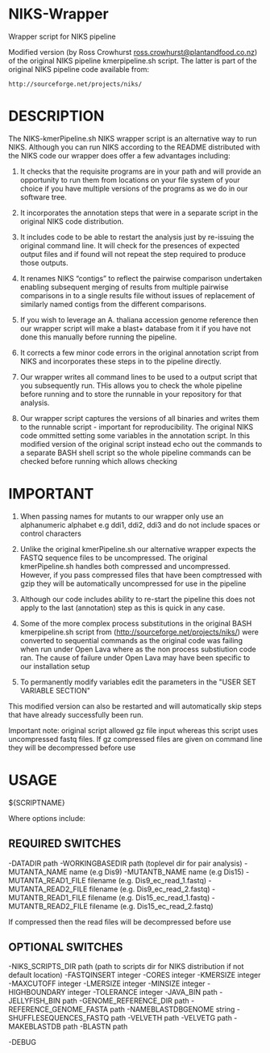 NIKS-Wrapper
============

Wrapper script for NIKS pipeline

Modified version (by Ross Crowhurst ross.crowhurst@plantandfood.co.nz)
of the original NIKS pipeline kmerpipeline.sh script. The latter is part 
of the original NIKS pipeline code available from:

 	http://sourceforge.net/projects/niks/

DESCRIPTION
===========

The NIKS-kmerPipeline.sh NIKS wrapper script is an alternative way to 
run NIKS. Although you can run NIKS according to the README 
distributed with the NIKS code our wrapper does offer a few advantages
including:

1. It checks that the requisite programs are in your path and will provide
   an opportunity to run them from locations on your file system of your choice
   if you have multiple versions of the programs as we do in our software tree.

2. It incorporates the annotation steps that were in a separate script in the 
   original NIKS code distribution.

3. It includes code to be able to restart the analysis just by re-issuing the 
   original command line. It will check for the presences of expected output
   files and if found will not repeat the step required to produce those outputs.

4. It renames NIKS “contigs” to reflect the pairwise comparison undertaken
   enabling subsequent merging of results from multiple pairwise comparisons in 
   to a single results file without issues of replacement of similarly named 
   contigs from the different comparisons.

5. If you wish to leverage an A. thaliana accession genome reference then our 
   wrapper script will make a blast+ database from it if you have not done this 
   manually before running the pipeline.

6. It corrects a few minor code errors in the original annotation script from NIKS
   and incorporates these steps in to the pipeline directly.

7. Our wrapper writes all command lines to be used to a output script that you
   subsequently run. THis allows you to check the whole pipeline before running
   and to store the runnable in your repository for that analysis.
8. Our wrapper script captures the versions of all binaries and writes them to the
   runnable script - important for reproducibility. The original NIKS code 
   ommitted setting some variables in the annotation script. In this modified 
   version of the original script instead echo out the commands to a separate
   BASH shell script so the whole pipeline commands can be checked before running 
   which allows checking

IMPORTANT 
=========

1. When passing names for mutants to our wrapper only use an alphanumeric alphabet
   e.g ddi1, ddi2, ddi3 and do not include spaces or control characters

2. Unlike the original kmerPipeline.sh our alternative wrapper expects the
   FASTQ sequence files to be uncompressed. The original kmerPipeline.sh handles 
   both compressed and uncompressed. However, if you pass compressed files 
   that have been comptressed with gzip they will be automatically uncompressed
   for use in the pipeline

3. Although our code includes ability to re-start the pipeline this does not
   apply to the last (annotation) step as this is quick in any case.

4. Some of the more complex process substitutions in the original
   BASH kmerpipeline.sh script from (http://sourceforge.net/projects/niks/)
   were converted to sequential commands as the original code was failing
   when run under Open Lava where as the non process substiution code ran.
   The cause of failure under Open Lava may have been specific to our 
   installation setup
5. To permanently modify variables edit the parameters in the "USER SET VARIABLE SECTION"
    

This modified version can also be restarted and will automatically
skip steps that have already successfully been run.

Important note: original script allowed gz file input whereas this script uses uncompressed
fastq files. If gz compressed files are given on command line they will be decompressed
before use




USAGE
=====

${SCRIPTNAME} <options>

Where options include:

REQUIRED SWITCHES
-----------------
-DATADIR path
-WORKINGBASEDIR path (toplevel dir for pair analysis)
-MUTANTA_NAME name (e.g Dis9)
-MUTANTB_NAME name (e.g Dis15)
-MUTANTA_READ1_FILE filename (e.g. Dis9_ec_read_1.fastq)
-MUTANTA_READ2_FILE filename (e.g. Dis9_ec_read_2.fastq)
-MUTANTB_READ1_FILE filename (e.g. Dis15_ec_read_1.fastq)
-MUTANTB_READ2_FILE filename (e.g. Dis15_ec_read_2.fastq)

 If compressed then the read files will be decompressed before use
 
OPTIONAL SWITCHES
--------------------
-NIKS_SCRIPTS_DIR path (path to scripts dir for NIKS distribution if not default location)
-FASTQINSERT integer
-CORES integer
-KMERSIZE integer 
-MAXCUTOFF integer
-LMERSIZE integer
-MINSIZE integer
-HIGHBOUNDARY integer
-TOLERANCE integer
-JAVA_BIN path
-JELLYFISH_BIN path
-GENOME_REFERENCE_DIR path
-REFERENCE_GENOME_FASTA path
-NAMEBLASTDBGENOME string
-SHUFFLESEQUENCES_FASTQ path
-VELVETH path
-VELVETG path
-MAKEBLASTDB path
-BLASTN path

-DEBUG

